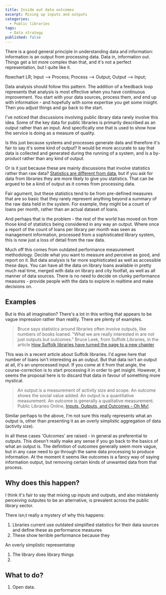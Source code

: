 ```yaml
---
title: Inside out data outcomes
excerpt: Mixing up inputs and outputs
categories:
  - Public libraries
tags:
  - Data strategy
published: false
---
```


There is a good general principle in understanding data and information: information is an output from processing data. Data in, information out. Things get a lot more complex than that, and it's not a perfect representation, but I quite like it.

<div class="mermaid">
flowchart LR;
  Input --> Process;
  Process --> Output;
  Output --> Input;
</div>

Data analysis should follow this pattern. The addition of a feedback loop represents that analysis is most effective when you have continuous improvement. You start with your data sources, process them, and end up with information - and hopefully with some expertise you get some insight. Then you adjust things and go back to the start.

I've noticed that discussions involving public library data rarely involve this idea. Some of the key data for public libraries is primarily described as an output rather than an input. And specifically one that is used to show how the service is doing as a measure of quality.

Is this just because systems and processes generate data and therefore it's fair to say it's some kind of output? It would be more accurate to say that data is collected and generated during the running of a system, and is a by-product rather than any kind of output.

Or is it just because these are mainly discussions that involve statistics rather than raw data? [Statistics are different from data](https://libguides.lib.msu.edu/datastats), but if you ask for data from libraries they are more likely to give you statistics. That can be argued to be a kind of output as it comes from processing data. 

Fair agument, but these statistics tend to be from pre-defined measures that are so basic that they rarely represent anything beyond a summary of the raw data held in the system. For example, they might be a count of loans per month, rather than an actual dataset of loans.

And perhaps that is the problem - the rest of the world has moved on from those kind of statistics being considered in any way an output. Where once a report of the count of loans per library per month was seen as management information, processed from a sophisticated library system, this is now just a loss of detail from the raw data.

Much off this comes from outdated performance measurement methodology. Decide what you want to measure and perceive as good, and report on it. But data analysis is far more sophisticated as well as accessible these days. You can have all the data on library loans available in pretty much real time, merged with data on library and city footfall, as well as all manner of data sources. There is no need to decide on clunky performance measures - provide people with the data to explore in realtime and make decisions on.

## Examples

But is this all imagination? There's a lot in this writing that appears to be vague impression rather than reality. There are plenty of examples.

> Bruce says statistics around libraries often involve outputs, like numbers of books loaned. "What we are really interested in are not just outputs but outcomes."
> Bruce Leek, from Suffolk Libraries, in the article [How Suffolk libraries have turned the page to a new chapter](https://www.suffolknews.co.uk/mildenhall/how-suffolk-libraries-have-turned-the-page-to-a-new-chapter-9210820/)

This was in a recent article about Suffolk libraries. I'd agree here that number of loans isn't interesting as an output. But that data isn't an output at all, it's an unprocessed input. If you come at it from that angle, the course-correction is to start processing it in order to get insight. However, it seems the proposal here is to discard that data in favour of something more mystical.

> An output is a measurement of activity size and scope. An outcome shows the social value added. An output is a quantitative measurement. An outcome is generally a qualitative measurement.
> Public Libraries Online, [Inputs, Outputs, and Outcomes - Oh My!](http://publiclibrariesonline.org/2014/12/inputs-outputs-and-outcomes-oh-my/).

Similar perhaps to the above, I'm not sure this really represents what an output is, other than presenting it as an overly simplistic aggregation of data (activity size).

In all these cases 'Outcomes' are raised - in general as preferential to outputs. This doesn't really make any sense if you go back to the basics of what an output is. The definition of outcomes generally seem more vague, but in any case need to go through the same data processing to produce information. At the moment it seems like outcomes is a fancy way of saying information output, but removing certain kinds of unwanted data from that process.

## Why does this happen?

I think it's fair to say that mixing up inputs and outputs, and also mistakenly perceiving outputes to be an alternative, is prevalent across the public library sector.

There isn;t really a mystery of why this happens:

1. Lbraries current use outdated simplified statistics for their data sources and define these as performance measures
2. These show terrible performance because they 




An overly simplistic representatop 

1. The library does library things
2. 


## What to do?

1. Open data. 